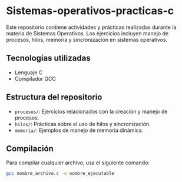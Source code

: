 # Sistemas-operativos-practicas-c
Este repositorio contiene actividades y prácticas realizadas durante la materia de Sistemas Operativos. Los ejercicios incluyen manejo de procesos, hilos, memoria y sincronización en sistemas operativos.

## Tecnologías utilizadas
- Lenguaje C
- Compilador GCC

## Estructura del repositorio
- `procesos/`: Ejercicios relacionados con la creación y manejo de procesos.
- `hilos/`: Prácticas sobre el uso de hilos y sincronización.
- `memoria/`: Ejemplos de manejo de memoria dinámica.

## Compilación
Para compilar cualquier archivo, usa el siguiente comando:
```bash
gcc nombre_archivo.c -o nombre_ejecutable
